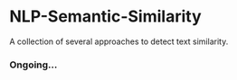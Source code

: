 # NLP-Semantic-Similarity
A collection of several approaches to detect text similarity.

### Ongoing...
